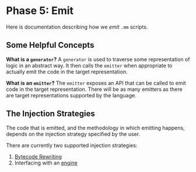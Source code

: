# Phase 5: Emit #

Here is documentation describing how we _emit_ `.mm` scripts.

## Some Helpful Concepts ##

**What is a `generator`?**
A `generator` is used to traverse some representation of logic in an abstract way.
It then calls the `emitter` when appropriate to actually emit the code in the target representation.

**What is an `emitter`?**
The `emitter` exposes an API that can be called to emit code in the target representation.
There will be as many emitters as there are target representations supported by the language.

## The Injection Strategies ##

The code that is emitted, and the methodology in which emitting happens, depends on the injection strategy specified by the user.

There are currently two supported injection strategies:
1. [Bytecode Rewriting](./rewriting.md)
2. Interfacing with an [engine](wei.md)
